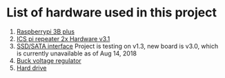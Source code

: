 # List of hardware used in this project

1) [Raspberrypi 3B plus](https://www.amazon.com/gp/product/B07BC6WH7V/ref=od_aui_detailpages00?ie=UTF8&psc=1)
2) [ICS pi repeater 2x Hardware v3.1](http://www.ics-ctrl.com/details/42)
3) [SSD/SATA interface](https://www.amazon.com/gp/product/B073CGQD9C/ref=od_aui_detailpages00?ie=UTF8&psc=1) Project is testing on v1.3, new board is v3.0, which is currently unavailable as of Aug 14, 2018
4) [Buck voltage regulator](https://www.amazon.com/gp/product/B073PQTMRP/ref=oh_aui_detailpage_o00_s00?ie=UTF8&psc=1)
5) [Hard drive](https://www.amazon.com/Black-Performance-Mobile-Hard-Drive/dp/B01DOL05OC)

